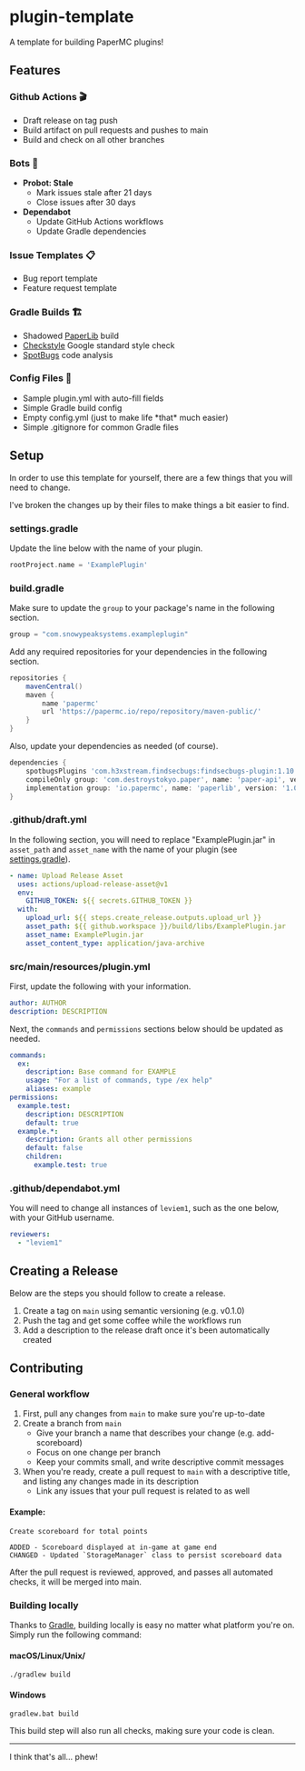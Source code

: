 # plugin-template
A template for building PaperMC plugins!

## Features
### Github Actions 🎬
* Draft release on tag push
* Build artifact on pull requests and pushes to main
* Build and check on all other branches

### Bots 🤖
* **Probot: Stale**
    * Mark issues stale after 21 days
    * Close issues after 30 days
* **Dependabot**
    * Update GitHub Actions workflows
    * Update Gradle dependencies

### Issue Templates 📋
* Bug report template
* Feature request template

### Gradle Builds 🏗
* Shadowed [PaperLib](https://github.com/PaperMC/PaperLib) build
* [Checkstyle](https://checkstyle.org/) Google standard style check
* [SpotBugs](https://spotbugs.github.io/) code analysis

### Config Files 📁
* Sample plugin.yml with auto-fill fields
* Simple Gradle build config
* Empty config.yml (just to make life \*that\* much easier)
* Simple .gitignore for common Gradle files

## Setup
In order to use this template for yourself, there are a few things that you will need to change.

I've broken the changes up by their files to make things a bit easier to find.

### settings.gradle
Update the line below with the name of your plugin.

```groovy
rootProject.name = 'ExamplePlugin'
```

### build.gradle
Make sure to update the `group` to your package's name in the following section.

```groovy
group = "com.snowypeaksystems.exampleplugin"
```

Add any required repositories for your dependencies in the following section.

```groovy
repositories {
    mavenCentral()
    maven {
        name 'papermc'
        url 'https://papermc.io/repo/repository/maven-public/'
    }
}
```

Also, update your dependencies as needed (of course).

```groovy
dependencies {
    spotbugsPlugins 'com.h3xstream.findsecbugs:findsecbugs-plugin:1.10.1'
    compileOnly group: 'com.destroystokyo.paper', name: 'paper-api', version: '1.16.1-R0.1-SNAPSHOT'
    implementation group: 'io.papermc', name: 'paperlib', version: '1.0.5'
}
```

### .github/draft.yml
In the following section, you will need to replace "ExamplePlugin.jar" in `asset_path` and `asset_name` with the name of your plugin (see [settings.gradle](#settingsgradle)).

```yml
- name: Upload Release Asset
  uses: actions/upload-release-asset@v1
  env:
    GITHUB_TOKEN: ${{ secrets.GITHUB_TOKEN }}
  with:
    upload_url: ${{ steps.create_release.outputs.upload_url }}
    asset_path: ${{ github.workspace }}/build/libs/ExamplePlugin.jar
    asset_name: ExamplePlugin.jar
    asset_content_type: application/java-archive
```

### src/main/resources/plugin.yml
First, update the following with your information.

```yml
author: AUTHOR
description: DESCRIPTION
```

Next, the `commands` and `permissions` sections below should be updated as needed.

```yml
commands:
  ex:
    description: Base command for EXAMPLE
    usage: "For a list of commands, type /ex help"
    aliases: example
permissions:
  example.test:
    description: DESCRIPTION
    default: true
  example.*:
    description: Grants all other permissions
    default: false
    children:
      example.test: true
```

### .github/dependabot.yml
You will need to change all instances of `leviem1`, such as the one below, with your GitHub username.

```yml
reviewers:
  - "leviem1"
```

## Creating a Release
Below are the steps you should follow to create a release.

1. Create a tag on `main` using semantic versioning (e.g. v0.1.0)
2. Push the tag and get some coffee while the workflows run
3. Add a description to the release draft once it's been automatically created

## Contributing
### General workflow
1. First, pull any changes from `main` to make sure you're up-to-date
2. Create a branch from `main`
    * Give your branch a name that describes your change (e.g. add-scoreboard)
    * Focus on one change per branch
    * Keep your commits small, and write descriptive commit messages
3. When you're ready, create a pull request to `main` with a descriptive title, and listing any changes made in its description
    * Link any issues that your pull request is related to as well

#### Example:
```
Create scoreboard for total points

ADDED - Scoreboard displayed at in-game at game end  
CHANGED - Updated `StorageManager` class to persist scoreboard data
```

After the pull request is reviewed, approved, and passes all automated checks, it will be merged into main.

### Building locally
Thanks to [Gradle](https://gradle.org/), building locally is easy no matter what platform you're on. Simply run the following command:

#### macOS/Linux/Unix/
`./gradlew build`

#### Windows
`gradlew.bat build`

This build step will also run all checks, making sure your code is clean.

---

I think that's all... phew!
